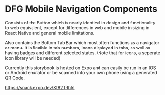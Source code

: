 # DFG Mobile Navigation Components

Consists of the Button which is nearly identical in design and functionality to web equivalent, except for differences in web and mobile in sizing in React Native and general mobile limitations.

Also contains the Bottom Tab Bar which most often functions as a navigator or menu. It is flexible in tab numbers, icons displayed in tabs, as well as having badges and different selected states.  (Note that for icons, a seperate icon library will be needed) 

Currently this storybook is hosted on Expo and can easily be run in an IOS or Android emulator or be scanned into your own phone using a generated QR Code.

https://snack.expo.dev/Xt82TRh5I